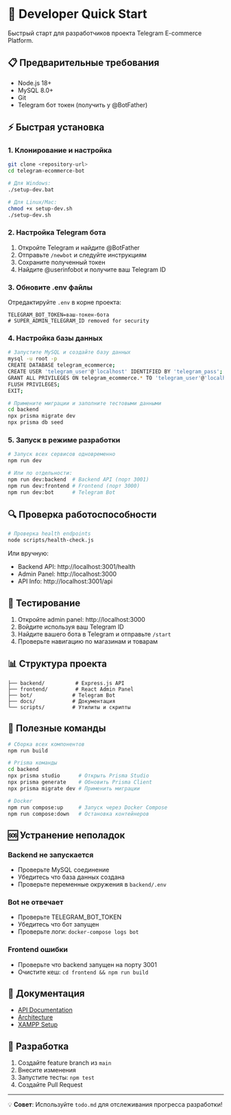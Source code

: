 # 🚀 Developer Quick Start

Быстрый старт для разработчиков проекта Telegram E-commerce Platform.

## 📋 Предварительные требования

- Node.js 18+
- MySQL 8.0+
- Git
- Telegram бот токен (получить у @BotFather)

## ⚡ Быстрая установка

### 1. Клонирование и настройка

```bash
git clone <repository-url>
cd telegram-ecommerce-bot

# Для Windows:
./setup-dev.bat

# Для Linux/Mac:
chmod +x setup-dev.sh
./setup-dev.sh
```

### 2. Настройка Telegram бота

1. Откройте Telegram и найдите @BotFather
2. Отправьте `/newbot` и следуйте инструкциям
3. Сохраните полученный токен
4. Найдите @userinfobot и получите ваш Telegram ID

### 3. Обновите .env файлы

Отредактируйте `.env` в корне проекта:
```env
TELEGRAM_BOT_TOKEN=ваш-токен-бота
# SUPER_ADMIN_TELEGRAM_ID removed for security
```

### 4. Настройка базы данных

```bash
# Запустите MySQL и создайте базу данных
mysql -u root -p
CREATE DATABASE telegram_ecommerce;
CREATE USER 'telegram_user'@'localhost' IDENTIFIED BY 'telegram_pass';
GRANT ALL PRIVILEGES ON telegram_ecommerce.* TO 'telegram_user'@'localhost';
FLUSH PRIVILEGES;
EXIT;

# Примените миграции и заполните тестовыми данными
cd backend
npx prisma migrate dev
npx prisma db seed
```

### 5. Запуск в режиме разработки

```bash
# Запуск всех сервисов одновременно
npm run dev

# Или по отдельности:
npm run dev:backend  # Backend API (порт 3001)
npm run dev:frontend # Frontend (порт 3000)
npm run dev:bot      # Telegram Bot
```

## 🔍 Проверка работоспособности

```bash
# Проверка health endpoints
node scripts/health-check.js
```

Или вручную:
- Backend API: http://localhost:3001/health
- Admin Panel: http://localhost:3000
- API Info: http://localhost:3001/api

## 🧪 Тестирование

1. Откройте admin panel: http://localhost:3000
2. Войдите используя ваш Telegram ID
3. Найдите вашего бота в Telegram и отправьте `/start`
4. Проверьте навигацию по магазинам и товарам

## 📊 Структура проекта

```
├── backend/          # Express.js API
├── frontend/         # React Admin Panel
├── bot/             # Telegram Bot
├── docs/            # Документация
└── scripts/         # Утилиты и скрипты
```

## 🔧 Полезные команды

```bash
# Сборка всех компонентов
npm run build

# Prisma команды
cd backend
npx prisma studio      # Открыть Prisma Studio
npx prisma generate    # Обновить Prisma Client
npx prisma migrate dev # Применить миграции

# Docker
npm run compose:up     # Запуск через Docker Compose
npm run compose:down   # Остановка контейнеров
```

## 🆘 Устранение неполадок

### Backend не запускается
- Проверьте MySQL соединение
- Убедитесь что база данных создана
- Проверьте переменные окружения в `backend/.env`

### Bot не отвечает
- Проверьте TELEGRAM_BOT_TOKEN
- Убедитесь что бот запущен
- Проверьте логи: `docker-compose logs bot`

### Frontend ошибки
- Проверьте что backend запущен на порту 3001
- Очистите кеш: `cd frontend && npm run build`

## 📝 Документация

- [API Documentation](./README.md)
- [Architecture](./docs/architecture-cms.md)
- [XAMPP Setup](./XAMPP_SETUP.md)

## 🤝 Разработка

1. Создайте feature branch из `main`
2. Внесите изменения
3. Запустите тесты: `npm test`
4. Создайте Pull Request

---

💡 **Совет**: Используйте `todo.md` для отслеживания прогресса разработки!
